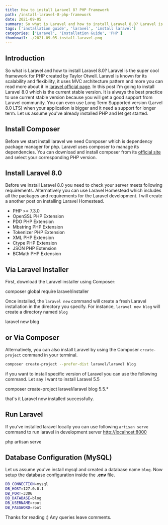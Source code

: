 ```yaml
---
title: How to install Laravel 8? PHP Framework
path: /install-laravel-8-php-framework
date: 2021-09-05
summary: So what is Laravel and how to install Laravel 8.0? Laravel is the super cool framework for PHP created by Taylor Otwell.
tags: ['installation guide', 'laravel', 'install laravel']
categories: ['Laravel', 'Installation Guide', 'PHP']
thumbnail: ./2021-09-05-install-laravel.png
---
```


## Introduction

So what is Laravel and how to install Laravel 8.0? Laravel is the super cool framework for PHP created by Taylor Otwell. 
Laravel is known for its scalability and flexibility, it uses MVC architecture pattern and more you can read more about it in [laravel official page](https://laravel.com). 
In this post I'm going to install Laravel 8.0 which is the current stable version. It is always the best practice to use current stable version because you will get a good support from Laravel community. 
You can even use Long Term Supported version (Larvel 8.0 LTS) when your application is bigger and it need a support for longer term. 
Let us assume you've already installed PHP and let get started.

## Install Composer

Before we start install laravel we need Composer which is dependency package manager for php. Laravel uses composer to manage its dependencies. You can download and install composer from its [official site](https://getcomposer.org/download/) and select your corresponding PHP version.

## Install Laravel 8.0

Before we install Laravel 8.0 you need to check your server meets following requirements. Alternatively you can use Laravel Homestead which includes all the packages and requirements for the Laravel development. I will create a another post on installing Laravel Homestead.

*   PHP >= 7.3.0
*   OpenSSL PHP Extension
*   PDO PHP Extension
*   Mbstring PHP Extension
*   Tokenizer PHP Extension
*   XML PHP Extension
*   Ctype PHP Extension
*   JSON PHP Extension
*   BCMath PHP Extension

## Via Laravel Installer

First, download the Laravel installer using Composer:

composer global require laravel/installer

Once installed, the `laravel new` command will create a fresh Laravel installation in the directory you specify. For instance, `laravel new blog` will create a directory named `blog`

laravel new blog

## or Via Composer

Alternatively, you can also install Laravel by using the Composer `create-project` command in your terminal.

```bash
composer create-project --prefer-dist laravel/laravel blog
```

if you want to install specific version of Laravel you can use the following command. Let say I want to install Laravel 5.5

composer create-project laravel/laravel blog 5.5.\*

that's it Laravel now installed successfully.

## Run Laravel

If you've installed laravel locally you can use following `artisan serve` command to run laravel in development server [http://localhost:8000](http://localhost:8000)

php artisan serve

## Database Configuration (MySQL)

Let us assume you've install mysql and created a database name `blog`. Now setup the database configuration inside the **.env** file.

```bash
DB_CONNECTION=mysql
DB_HOST=127.0.0.1
DB_PORT=3306
DB_DATABASE=blog
DB_USERNAME=root
DB_PASSWORD=root
```

Thanks for reading :) Any queries leave comments.